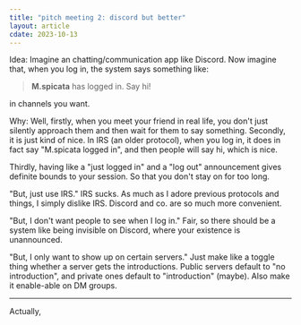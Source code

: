 ```yaml
---
title: "pitch meeting 2: discord but better"
layout: article
cdate: 2023-10-13
---
```


Idea: Imagine an chatting/communication app like Discord. Now imagine that, when you log in, the system says something like:

> **M.spicata** has logged in. Say hi!

in channels you want.

Why: Well, firstly, when you meet your friend in real life, you don't just silently approach them and then wait for them to say something. Secondly, it is just kind of nice. In IRS (an older protocol), when you log in, it does in fact say "M.spicata logged in", and then people will say hi, which is nice.

Thirdly, having like a "just logged in" and a "log out" announcement gives definite bounds to your session. So that you don't stay on for too long.

"But, just use IRS." IRS sucks. As much as I adore previous protocols and things, I simply dislike IRS. Discord and co. are so much more convenient.

"But, I don't want people to see when I log in." Fair, so there should be a system like being invisible on Discord, where your existence is unannounced.

"But, I only want to show up on certain servers." Just make like a toggle thing whether a server gets the introductions. Public servers default to "no introduction", and private ones default to "introduction" (maybe). Also make it enable-able on DM groups.

---

Actually, 
